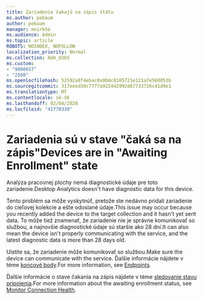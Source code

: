```yaml
---
title: Zariadenia čakajú na zápis štátu
ms.author: pebaum
author: pebaum
manager: mnirkhe
ms.audience: Admin
ms.topic: article
ROBOTS: NOINDEX, NOFOLLOW
localization_priority: Normal
ms.collection: Adm_O365
ms.custom:
- "9000657"
- "2508"
ms.openlocfilehash: 52592a8f4ebac0a9b6c8105721e121a7e560853b
ms.sourcegitcommit: 317eeed39c7777a922442992d67733726c41d9e1
ms.translationtype: MT
ms.contentlocale: sk-SK
ms.lasthandoff: 02/04/2020
ms.locfileid: "41770330"
---
```

# <a name="devices-are-in-awaiting-enrollment-state"></a><span data-ttu-id="b5d31-102">Zariadenia sú v stave "čaká sa na zápis"</span><span class="sxs-lookup"><span data-stu-id="b5d31-102">Devices are in "Awaiting Enrollment" state</span></span>

<span data-ttu-id="b5d31-103">Analýza pracovnej plochy nemá diagnostické údaje pre toto zariadenie.</span><span class="sxs-lookup"><span data-stu-id="b5d31-103">Desktop Analytics doesn't have diagnostic data for this device.</span></span> 

<span data-ttu-id="b5d31-104">Tento problém sa môže vyskytnúť, pretože ste nedávno pridali zariadenie do cieľovej kolekcie a ešte odoslané údaje.</span><span class="sxs-lookup"><span data-stu-id="b5d31-104">This issue may occur because you recently added the device to the target collection and it hasn't yet sent data.</span></span> <span data-ttu-id="b5d31-105">To môže tiež znamenať, že zariadenie nie je správne komunikovať so službou, a najnovšie diagnostické údaje sú staršie ako 28 dní.</span><span class="sxs-lookup"><span data-stu-id="b5d31-105">It can also mean the device isn't properly communicating with the service, and the latest diagnostic data is more than 28 days old.</span></span>

<span data-ttu-id="b5d31-106">Uistite sa, že zariadenie môže komunikovať so službou.</span><span class="sxs-lookup"><span data-stu-id="b5d31-106">Make sure the device can communicate with the service.</span></span> <span data-ttu-id="b5d31-107">Ďalšie informácie nájdete v téme [koncové body](https://docs.microsoft.com/configmgr/desktop-analytics/enable-data-sharing#endpoints).</span><span class="sxs-lookup"><span data-stu-id="b5d31-107">For more information, see [Endpoints](https://docs.microsoft.com/configmgr/desktop-analytics/enable-data-sharing#endpoints).</span></span>

<span data-ttu-id="b5d31-108">Ďalšie informácie o stave čakania na zápis nájdete v téme [sledovanie stavu pripojenia](https://docs.microsoft.com/configmgr/desktop-analytics/monitor-connection-health#awaiting-enrollment).</span><span class="sxs-lookup"><span data-stu-id="b5d31-108">For more information about the awaiting enrollment status, see [Monitor Connection Health](https://docs.microsoft.com/configmgr/desktop-analytics/monitor-connection-health#awaiting-enrollment).</span></span>